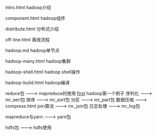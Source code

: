 intro.html hadoop介绍

component.html hadoop组件

distribute.html 分布式介绍

off-line.html 离线流程

hadoop.md hadoop单节点

hadoop-many.html hadoop集群

hadoop-shell.html hadoop shell操作

hadoop-build.html hadoop编译

reduce包 ---> mapreduce的使用
[first](https://github.com/pengfen/spark-learn/tree/master/src/main/java/hadoop/first) hadoop第一个例子
序列化 ---> mr_seri包
排序   ---> mr_sort包
分区   ---> mr_part包
数据压缩 ---> compress.html
join算法 ---> mr_join包
日志处理 ---> mr_log包

mapreduce与yarn ---> yarn包

hdfs包 ---> hdfs使用
